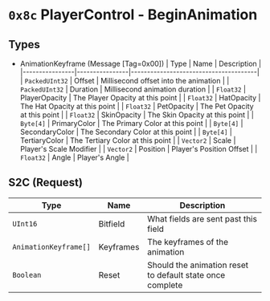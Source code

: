 # `0x8c` PlayerControl - BeginAnimation
## Types
- AnimationKeyframe (Message [Tag=0x00])
|      Type      |      Name      |              Description              |
|----------------|----------------|---------------------------------------|
| `PackedUInt32` | Offset         | Millisecond offset into the animation |
| `PackedUInt32` | Duration       | Millisecond animation duration        |
| `Float32`      | PlayerOpacity  | The Player Opacity at this point      |
| `Float32`      | HatOpacity     | The Hat Opacity at this point         |
| `Float32`      | PetOpacity     | The Pet Opacity at this point         |
| `Float32`      | SkinOpacity    | The Skin Opacity at this point        |
| `Byte[4]`      | PrimaryColor   | The Primary Color at this point       |
| `Byte[4]`      | SecondaryColor | The Secondary Color at this point     |
| `Byte[4]`      | TertiaryColor  | The Tertiary Color at this point      |
| `Vector2`      | Scale          | Player's Scale Modifier               |
| `Vector2`      | Position       | Player's Position Offset              |
| `Float32`      | Angle          | Player's Angle                        |

## S2C (Request)
| Type | Name | Description |
| --- | --- | --- |
| `UInt16`              | Bitfield  | What fields are sent past this field |
| `AnimationKeyframe[]` | Keyframes | The keyframes of the animation |
| `Boolean`             | Reset     | Should the animation reset to default state once complete |
